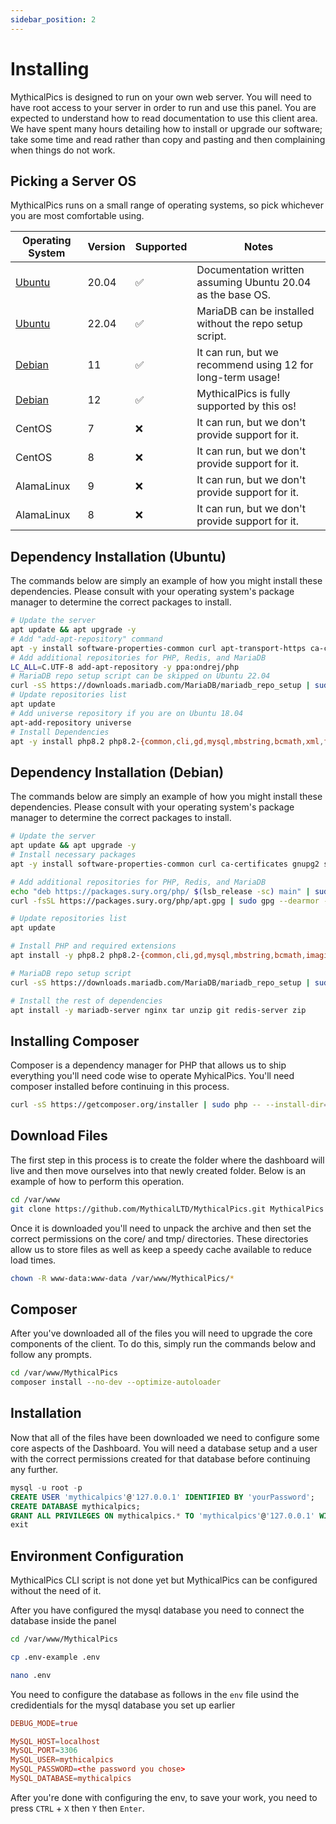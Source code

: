 ```yaml
---
sidebar_position: 2
---
```

# Installing

MythicalPics is designed to run on your own web server. You will need to have root access to your server in order to run and use this panel.
You are expected to understand how to read documentation to use this client area. We have spent many hours detailing how to install or upgrade our software; take some time and read rather than copy and pasting and then complaining when things do not work. 

## Picking a Server OS
MythicalPics runs on a small range of operating systems, so pick whichever you are most comfortable using.

| Operating System | Version | Supported | Notes |
| - | - | - | - |
| [Ubuntu](#dependency-installation-ubuntu) | 20.04 | ✅ | Documentation written assuming Ubuntu 20.04 as the base OS. |
| [Ubuntu](#dependency-installation-ubuntu)  | 22.04 | ✅ | MariaDB can be installed without the repo setup script. |
| [Debian](#dependency-installation-debian) | 11 | ✅ | It can run, but we recommend using 12 for long-term usage! |
| [Debian](#dependency-installation-debian)  | 12 | ✅ | MythicalPics is fully supported by this os! |
| CentOS | 7 | ❌ | It can run, but we don't provide support for it. |
| CentOS | 8 | ❌ | It can run, but we don't provide support for it. |
| AlamaLinux | 9 | ❌ | It can run, but we don't provide support for it. |
| AlamaLinux | 8 | ❌ | It can run, but we don't provide support for it. |
## Dependency Installation (Ubuntu)
The commands below are simply an example of how you might install these dependencies. Please consult with your operating system's package manager to determine the correct packages to install.
```bash
# Update the server
apt update && apt upgrade -y
# Add "add-apt-repository" command
apt -y install software-properties-common curl apt-transport-https ca-certificates gnupg
# Add additional repositories for PHP, Redis, and MariaDB
LC_ALL=C.UTF-8 add-apt-repository -y ppa:ondrej/php
# MariaDB repo setup script can be skipped on Ubuntu 22.04
curl -sS https://downloads.mariadb.com/MariaDB/mariadb_repo_setup | sudo bash
# Update repositories list
apt update
# Add universe repository if you are on Ubuntu 18.04
apt-add-repository universe
# Install Dependencies
apt -y install php8.2 php8.2-{common,cli,gd,mysql,mbstring,bcmath,xml,fpm,curl,zip} mariadb-server nginx tar unzip zip git redis-server
```

## Dependency Installation (Debian)
The commands below are simply an example of how you might install these dependencies. Please consult with your operating system's package manager to determine the correct packages to install.
```bash
# Update the server
apt update && apt upgrade -y
# Install necessary packages
apt -y install software-properties-common curl ca-certificates gnupg2 sudo lsb-release

# Add additional repositories for PHP, Redis, and MariaDB
echo "deb https://packages.sury.org/php/ $(lsb_release -sc) main" | sudo tee /etc/apt/sources.list.d/sury-php.list
curl -fsSL https://packages.sury.org/php/apt.gpg | sudo gpg --dearmor -o /etc/apt/trusted.gpg.d/sury-keyring.gpg

# Update repositories list
apt update

# Install PHP and required extensions
apt install -y php8.2 php8.2-{common,cli,gd,mysql,mbstring,bcmath,imagick,soap,intl,soap,dev,gd,imap,xmlrpc,xml,fpm,curl,zip}

# MariaDB repo setup script
curl -sS https://downloads.mariadb.com/MariaDB/mariadb_repo_setup | sudo bash

# Install the rest of dependencies
apt install -y mariadb-server nginx tar unzip git redis-server zip
```

## Installing Composer
Composer is a dependency manager for PHP that allows us to ship everything you'll need code wise to operate MyhicalPics. You'll need composer installed before continuing in this process.
```bash 
curl -sS https://getcomposer.org/installer | sudo php -- --install-dir=/usr/local/bin --filename=composer
```

## Download Files
The first step in this process is to create the folder where the dashboard will live and then move ourselves into that newly created folder. Below is an example of how to perform this operation.
```bash
cd /var/www
git clone https://github.com/MythicalLTD/MythicalPics.git MythicalPics
```
Once it is downloaded you'll need to unpack the archive and then set the correct permissions on the core/ and tmp/ directories. These directories allow us to store files as well as keep a speedy cache available to reduce load times.
```bash
chown -R www-data:www-data /var/www/MythicalPics/*
```
## Composer 
After you've downloaded all of the files you will need to upgrade the core components of the client. To do this, simply run the commands below and follow any prompts.
```bash
cd /var/www/MythicalPics
composer install --no-dev --optimize-autoloader
```
## Installation
Now that all of the files have been downloaded we need to configure some core aspects of the Dashboard.
You will need a database setup and a user with the correct permissions created for that database before continuing any further.

```sql
mysql -u root -p
CREATE USER 'mythicalpics'@'127.0.0.1' IDENTIFIED BY 'yourPassword';
CREATE DATABASE mythicalpics;
GRANT ALL PRIVILEGES ON mythicalpics.* TO 'mythicalpics'@'127.0.0.1' WITH GRANT OPTION;
exit
```

## Environment Configuration

MythicalPics CLI script is not done yet but MythicalPics can be configured without the need of it.

After you have configured the mysql database you need to connect the database inside the panel
```bash
cd /var/www/MythicalPics

cp .env-example .env

nano .env
```

You need to configure the database as follows in the `env` file usind the credidentials for the mysql database you set up earlier

```conf
DEBUG_MODE=true

MySQL_HOST=localhost
MySQL_PORT=3306
MySQL_USER=mythicalpics 
MySQL_PASSWORD=<the password you chose>
MySQL_DATABASE=mythicalpics
```
After you're done with configuring the env, to save your work, you need to press `CTRL` + `X` then `Y` then `Enter`.